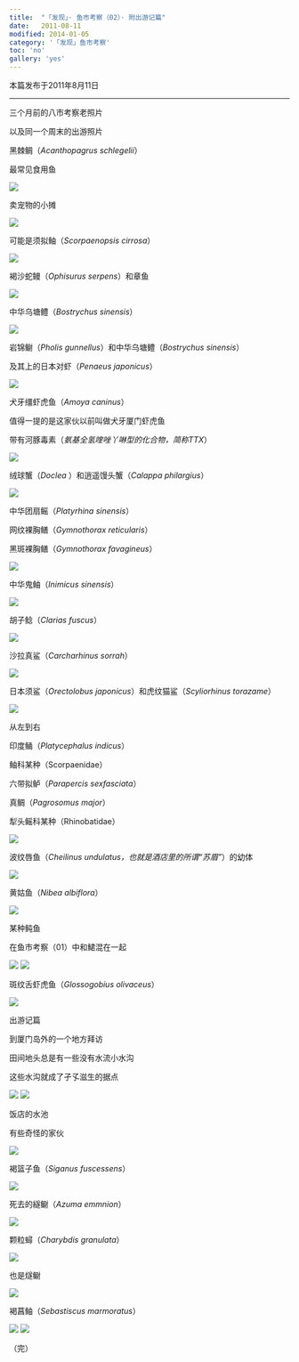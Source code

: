 ```yaml
---
title:  "「发现」· 鱼市考察（02）· 附出游记篇"
date:   2011-08-11
modified: 2014-01-05
category: '「发现」鱼市考察'
toc: 'no'
gallery: 'yes'
---
```


本篇发布于2011年8月11日

---

三个月前的八市考察老照片

以及同一个周末的出游照片

黑棘鲷（<i>Acanthopagrus schlegelii</i>）

最常见食用鱼

<img class='disc' src='https://i.postimg.cc/0jNXqRyn/25.jpg'>

卖宠物的小摊

<img class='disc' src='https://i.postimg.cc/BvxVTBzT/26.jpg'>

可能是须拟鲉（<i>Scorpaenopsis cirrosa</i>）

<img class='disc' src='https://i.postimg.cc/286MsvqY/27.jpg'>

褐沙蛇鳗（<i>Ophisurus serpens</i>）和章鱼

<img class='disc' src='https://i.postimg.cc/7LvRJWKP/28.jpg'>

中华乌塘鳢（<i>Bostrychus sinensis</i>）

<img class='disc' src='https://i.postimg.cc/yYbtsd9Z/29.jpg'>

岩锦鳚（<i>Pholis gunnellus</i>）和中华乌塘鳢（<i>Bostrychus sinensis</i>）

及其上的日本对虾（<i>Penaeus japonicus</i>）

<img class='disc' src='https://i.postimg.cc/ydsrvSqw/30.jpg'>

犬牙缰虾虎鱼（<i>Amoya caninus</i>）

值得一提的是这家伙以前叫做犬牙厦门虾虎鱼

带有河豚毒素（<i>氨基全氢喹唑丫啉型的化合物，简称TTX</i>）

<img class='disc' src='https://i.postimg.cc/ZRHsgK40/31.jpg'>

绒球蟹（<i>Doclea </i>）和逍遥馒头蟹（<i>Calappa philargius</i>）

<img class='disc' src='https://i.postimg.cc/Z5vgRSFD/32.jpg'>

中华团扇鳐（<i>Platyrhina sinensis</i>）

网纹裸胸鳝（<i>Gymnothorax reticularis</i>）

黑斑裸胸鳝（<i>Gymnothorax favagineus</i>）

<img class='disc' src='https://i.postimg.cc/fWHgfL8r/33.jpg'>

中华鬼鲉（<i>Inimicus sinensis</i>）

<img class='disc' src='https://i.postimg.cc/0jHWkW6s/34.jpg'>

胡子鲶（<i>Clarias fuscus</i>）

<img class='disc' src='https://i.postimg.cc/DwGjhcn9/35.jpg'>

沙拉真鲨（<i>Carcharhinus sorrah</i>）

<img class='disc' src='https://i.postimg.cc/rF3n7HXG/36.jpg'>

日本须鲨（<i>Orectolobus japonicus</i>）和虎纹猫鲨（<i>Scyliorhinus torazame</i>）

<img class='disc' src='https://i.postimg.cc/7YftskcY/37.jpg'>

从左到右

印度鲬（<i>Platycephalus indicus</i>）

鲉科某种（Scorpaenidae）

六带拟鲈（<i>Parapercis sexfasciata</i>）

真鲷（<i>Pagrosomus major</i>）

犁头鳐科某种（Rhinobatidae）

<img class='disc' src='https://i.postimg.cc/fbj8tT35/38.jpg'>

波纹唇鱼（<i>Cheilinus undulatus，也就是酒店里的所谓“苏眉”</i>）的幼体

<img class='disc' src='https://i.postimg.cc/k5djgt5B/39.jpg'>

黄姑鱼（<i>Nibea albiflora</i>）

<img class='disc' src='https://i.postimg.cc/B6SMx9H3/40.jpg'>

某种鲀鱼

在鱼市考察（01）中和鮶混在一起

<img class='disc' src='https://i.postimg.cc/260TGc7Z/41.jpg'>

<img class='disc' src='https://i.postimg.cc/90zbndLN/42.jpg'>

斑纹舌虾虎鱼（<i>Glossogobius olivaceus</i>）

<img class='disc' src='https://i.postimg.cc/2yJGR1Jj/43.jpg'>

出游记篇

到厦门岛外的一个地方拜访

田间地头总是有一些没有水流小水沟

这些水沟就成了孑孓滋生的据点

<img class='disc' src='https://i.postimg.cc/T2HCWsw8/44.jpg'>

<img class='disc' src='https://i.postimg.cc/DyJ5QcJS/45.jpg'>

饭店的水池

有些奇怪的家伙

<img class='disc' src='https://i.postimg.cc/Kv6f0gBJ/46.jpg'>

褐篮子鱼（<i>Siganus fuscessens</i>）

<img class='disc' src='https://i.postimg.cc/zBGFywYX/47.jpg'>

死去的繸鳚（<i>Azuma emmnion</i>）

<img class='disc' src='https://i.postimg.cc/bw1TWNR8/48.jpg'>

颗粒蟳（<i>Charybdis granulata</i>）

<img class='disc' src='https://i.postimg.cc/hGr04yw5/49.jpg'>

也是燧鳚

<img class='disc' src='https://i.postimg.cc/JhmqLVTX/50.jpg'>

褐菖鲉（<i>Sebastiscus marmoratus</i>）

<img class='disc' src='https://i.postimg.cc/ydpXcJ7h/51.jpg'>

<img class='disc' src='https://i.postimg.cc/MHc0DWGC/52.jpg'>

（完）
